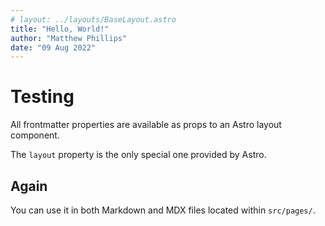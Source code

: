 ```yaml
---
# layout: ../layouts/BaseLayout.astro
title: "Hello, World!"
author: "Matthew Phillips"
date: "09 Aug 2022"
---
```

# Testing
All frontmatter properties are available as props to an Astro layout component.

The `layout` property is the only special one provided by Astro.

## Again

You can use it in both Markdown and MDX files located within `src/pages/`.